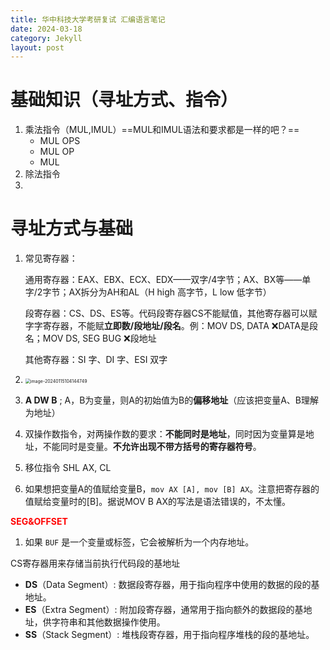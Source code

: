 ```yaml
---
title: 华中科技大学考研复试 汇编语言笔记
date: 2024-03-18
category: Jekyll
layout: post
---
```




# 基础知识（寻址方式、指令）

1. 乘法指令（MUL,IMUL）==MUL和IMUL语法和要求都是一样的吧？==
    * MUL OPS
    * MUL OP
    * MUL
2. 除法指令
3. 











# 寻址方式与基础

1. 常见寄存器：

    通用寄存器：EAX、EBX、ECX、EDX——双字/4字节；AX、BX等——单字/2字节；AX拆分为AH和AL（H high 高字节，L low 低字节）

    段寄存器：CS、DS、ES等。代码段寄存器CS不能赋值，其他寄存器可以赋字字寄存器，不能赋**立即数/段地址/段名**。例：MOV DS, DATA ❌DATA是段名；MOV DS, SEG BUG ❌段地址

    其他寄存器：SI 字、DI 字、ESI 双字

2. <img src="/Users/jmjin/Library/Application Support/typora-user-images/image-20240115104144749.png" alt="image-20240115104144749" style="zoom:50%;" />

3. **A   DW   B** ; A，B为变量，则A的初始值为B的**偏移地址**（应该把变量A、B理解为地址）

4. 双操作数指令，对两操作数的要求：**不能同时是地址**，同时因为变量算是地址，不能同时是变量。**不允许出现不带方括号的寄存器符号**。

5. 移位指令 SHL AX, CL

6. 如果想把变量A的值赋给变量B，`mov AX [A], mov [B] AX`。注意把寄存器的值赋给变量时的[B]。据说MOV B AX的写法是语法错误的，不太懂。







**<font color = red>SEG&OFFSET</font>**





1. 如果 `BUF` 是一个变量或标签，它会被解析为一个内存地址。 









CS寄存器用来存储当前执行代码段的基地址

- **DS**（Data Segment）: 数据段寄存器，用于指向程序中使用的数据的段的基地址。
- **ES**（Extra Segment）: 附加段寄存器，通常用于指向额外的数据段的基地址，供字符串和其他数据操作使用。
- **SS**（Stack Segment）: 堆栈段寄存器，用于指向程序堆栈的段的基地址。

